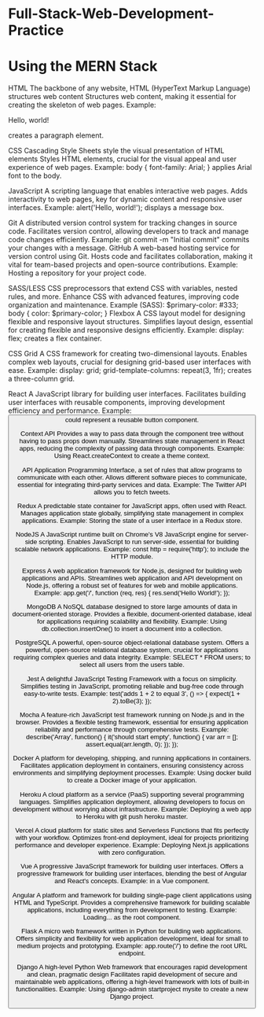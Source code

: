 # Full-Stack-Web-Development-Practice
# Using the MERN Stack

HTML The backbone of any website, HTML (HyperText Markup Language) structures web content Structures web content, making it essential for creating the skeleton of web pages. Example: <p>Hello, world!</p> creates a paragraph element. 

CSS Cascading Style Sheets style the visual presentation of HTML elements Styles HTML elements, crucial for the visual appeal and user experience of web pages. Example: body { font-family: Arial; } applies Arial font to the body. 

JavaScript A scripting language that enables interactive web pages. Adds interactivity to web pages, key for dynamic content and responsive user interfaces. Example: alert('Hello, world!'); displays a message box. 

Git A distributed version control system for tracking changes in source code. Facilitates version control, allowing developers to track and manage code changes efficiently. Example: git commit -m "Initial commit" commits your changes with a message. GitHub A web-based hosting service for version control using Git. Hosts code and facilitates collaboration, making it vital for team-based projects and open-source contributions. Example: Hosting a repository for your project code. 

SASS/LESS CSS preprocessors that extend CSS with variables, nested rules, and more. Enhance CSS with advanced features, improving code organization and maintenance. Example (SASS): $primary-color: #333; body { color: $primary-color; } Flexbox A CSS layout model for designing flexible and responsive layout structures.  Simplifies layout design, essential for creating flexible and responsive designs efficiently. Example: display: flex; creates a flex container. 

CSS Grid A CSS framework for creating two-dimensional layouts. Enables complex web layouts, crucial for designing grid-based user interfaces with ease. Example: display: grid; grid-template-columns: repeat(3, 1fr); creates a three-column grid. 

React A JavaScript library for building user interfaces. Facilitates building user interfaces with reusable components, improving development efficiency and performance. Example: <Button /> could represent a reusable button component. 

Context API Provides a way to pass data through the component tree without having to pass props down manually. Streamlines state management in React apps, reducing the complexity of passing data through components. Example: Using React.createContext to create a theme context. 

API Application Programming Interface, a set of rules that allow programs to communicate with each other. Allows different software pieces to communicate, essential for integrating third-party services and data. Example: The Twitter API allows you to fetch tweets. 

Redux A predictable state container for JavaScript apps, often used with React. Manages application state globally, simplifying state management in complex applications. Example: Storing the state of a user interface in a Redux store. 

NodeJS A JavaScript runtime built on Chrome's V8 JavaScript engine for server-side scripting. Enables JavaScript to run server-side, essential for building scalable network applications. Example: const http = require('http'); to include the HTTP module. 

Express A web application framework for Node.js, designed for building web applications and APIs. Streamlines web application and API development on Node.js, offering a robust set of features for web and mobile applications. Example: app.get('/', function (req, res) { res.send('Hello World!'); }); 

MongoDB A NoSQL database designed to store large amounts of data in document-oriented storage. Provides a flexible, document-oriented database, ideal for applications requiring scalability and flexibility. Example: Using db.collection.insertOne() to insert a document into a collection. 

PostgreSQL A powerful, open-source object-relational database system. Offers a powerful, open-source relational database system, crucial for applications requiring complex queries and data integrity. Example: SELECT * FROM users; to select all users from the users table. 

Jest A delightful JavaScript Testing Framework with a focus on simplicity. Simplifies testing in JavaScript, promoting reliable and bug-free code through easy-to-write tests. Example: test('adds 1 + 2 to equal 3', () => { expect(1 + 2).toBe(3); }); 

Mocha A feature-rich JavaScript test framework running on Node.js and in the browser. Provides a flexible testing framework, essential for ensuring application reliability and performance through comprehensive tests. Example: describe('Array', function() { it('should start empty', function() { var arr = []; assert.equal(arr.length, 0); }); }); 

Docker A platform for developing, shipping, and running applications in containers. Facilitates application deployment in containers, ensuring consistency across environments and simplifying deployment processes. Example: Using docker build to create a Docker image of your application. 

Heroku A cloud platform as a service (PaaS) supporting several programming languages. Simplifies application deployment, allowing developers to focus on development without worrying about infrastructure. Example: Deploying a web app to Heroku with git push heroku master. 

Vercel A cloud platform for static sites and Serverless Functions that fits perfectly with your workflow. Optimizes front-end deployment, ideal for projects prioritizing performance and developer experience. Example: Deploying Next.js applications with zero configuration. 

Vue A progressive JavaScript framework for building user interfaces. Offers a progressive framework for building user interfaces, blending the best of Angular and React's concepts. Example: <template><div> {{ message }} </div></template> in a Vue component. 

Angular A platform and framework for building single-page client applications using HTML and TypeScript. Provides a comprehensive framework for building scalable applications, including everything from development to testing. Example: <app-root>Loading...</app-root> as the root component. 

Flask A micro web framework written in Python for building web applications. Offers simplicity and flexibility for web application development, ideal for small to medium projects and prototyping. Example: app.route('/') to define the root URL endpoint. 

Django A high-level Python Web framework that encourages rapid development and clean, pragmatic design Facilitates rapid development of secure and maintainable web applications, offering a high-level framework with lots of built-in functionalities. Example: Using django-admin startproject mysite to create a new Django project.

